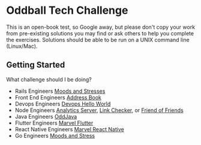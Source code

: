 # Oddball Tech Challenge

This is an open-book test, so Google away, but please don't copy your work from pre-existing solutions you may find or ask others to help you complete the exercises. Solutions should be able to be run on a UNIX command line (Linux/Mac).

## Getting Started

What challenge should I be doing?

- Rails Engineers [Moods and Stresses](https://oddball-site.firebaseapp.com/challenge/)
- Front End Engineers [Address Book](/address-book)
- Devops Engineers [Devops Hello World](https://github.com/oddballteam/devops-challenge)
- Node Engineers [Analytics Server](/analytics-server), [Link Checker](/link-checker), or [Friend of Friends](/friends-of-friends)
- Java Engineers [OddJava](/OddJava)
- Flutter Engineers [Marvel Flutter](/flutter_tech_interview)
- React Native Engineers [Marvel React Native](/react-native-interview)
- Go Engineers [Moods and Stress](/moods-and-stress-go)